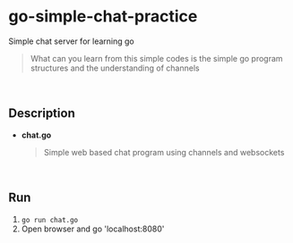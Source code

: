 # go-simple-chat-practice
Simple chat server for learning go
> What can you learn from this simple codes is the simple go program structures and the understanding of channels

<br>

## Description
* **chat.go**

    > Simple web based chat program using channels and websockets

<br>

## Run
1. `go run chat.go`
2. Open browser and go 'localhost:8080'
